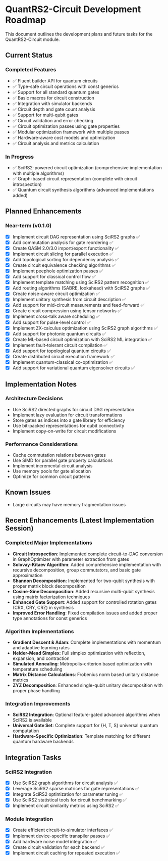 # QuantRS2-Circuit Development Roadmap

This document outlines the development plans and future tasks for the QuantRS2-Circuit module.

## Current Status

### Completed Features

- ✅ Fluent builder API for quantum circuits
- ✅ Type-safe circuit operations with const generics
- ✅ Support for all standard quantum gates
- ✅ Basic macros for circuit construction
- ✅ Integration with simulator backends
- ✅ Circuit depth and gate count analysis
- ✅ Support for multi-qubit gates
- ✅ Circuit validation and error checking
- ✅ Circuit optimization passes using gate properties
- ✅ Modular optimization framework with multiple passes
- ✅ Hardware-aware cost models and optimization
- ✅ Circuit analysis and metrics calculation

### In Progress

- ✅ SciRS2-powered circuit optimization (comprehensive implementation with multiple algorithms)
- ✅ Graph-based circuit representation (complete with circuit introspection)
- ✅ Quantum circuit synthesis algorithms (advanced implementations added)

## Planned Enhancements

### Near-term (v0.1.0)

- [x] Implement circuit DAG representation using SciRS2 graphs ✅
- [x] Add commutation analysis for gate reordering ✅
- [x] Create QASM 2.0/3.0 import/export functionality ✅
- [x] Implement circuit slicing for parallel execution ✅
- [x] Add topological sorting for dependency analysis ✅
- [x] Create circuit equivalence checking algorithms ✅
- [x] Implement peephole optimization passes ✅
- [x] Add support for classical control flow ✅
- [x] Implement template matching using SciRS2 pattern recognition ✅
- [x] Add routing algorithms (SABRE, lookahead) with SciRS2 graphs ✅
- [x] Create noise-aware circuit optimization ✅
- [x] Implement unitary synthesis from circuit description ✅
- [x] Add support for mid-circuit measurements and feed-forward ✅
- [x] Create circuit compression using tensor networks ✅
- [x] Implement cross-talk aware scheduling ✅
- [x] Add support for pulse-level control ✅
- [x] Implement ZX-calculus optimization using SciRS2 graph algorithms ✅
- [x] Add support for photonic quantum circuits ✅
- [x] Create ML-based circuit optimization with SciRS2 ML integration ✅
- [x] Implement fault-tolerant circuit compilation ✅
- [x] Add support for topological quantum circuits ✅
- [x] Create distributed circuit execution framework ✅
- [x] Implement quantum-classical co-optimization ✅
- [x] Add support for variational quantum eigensolver circuits ✅

## Implementation Notes

### Architecture Decisions
- Use SciRS2 directed graphs for circuit DAG representation
- Implement lazy evaluation for circuit transformations
- Store gates as indices into a gate library for efficiency
- Use bit-packed representations for qubit connectivity
- Implement copy-on-write for circuit modifications

### Performance Considerations
- Cache commutation relations between gates
- Use SIMD for parallel gate property calculations
- Implement incremental circuit analysis
- Use memory pools for gate allocation
- Optimize for common circuit patterns

## Known Issues

- Large circuits may have memory fragmentation issues

## Recent Enhancements (Latest Implementation Session)

### Completed Major Implementations

- **Circuit Introspection**: Implemented complete circuit-to-DAG conversion in GraphOptimizer with parameter extraction from gates
- **Solovay-Kitaev Algorithm**: Added comprehensive implementation with recursive decomposition, group commutators, and basic gate approximation
- **Shannon Decomposition**: Implemented for two-qubit synthesis with proper matrix block decomposition
- **Cosine-Sine Decomposition**: Added recursive multi-qubit synthesis using matrix factorization techniques
- **Enhanced Gate Support**: Added support for controlled rotation gates (CRX, CRY, CRZ) in synthesis
- **Improved Error Handling**: Fixed compilation issues and added proper type annotations for const generics

### Algorithm Implementations

- **Gradient Descent & Adam**: Complete implementations with momentum and adaptive learning rates
- **Nelder-Mead Simplex**: Full simplex optimization with reflection, expansion, and contraction
- **Simulated Annealing**: Metropolis-criterion based optimization with temperature scheduling
- **Matrix Distance Calculations**: Frobenius norm based unitary distance metrics
- **ZYZ Decomposition**: Enhanced single-qubit unitary decomposition with proper phase handling

### Integration Improvements

- **SciRS2 Integration**: Optional feature-gated advanced algorithms when SciRS2 is available
- **Universal Gate Set**: Complete support for {H, T, S} universal quantum computation
- **Hardware-Specific Optimization**: Template matching for different quantum hardware backends

## Integration Tasks

### SciRS2 Integration
- [x] Use SciRS2 graph algorithms for circuit analysis ✅
- [x] Leverage SciRS2 sparse matrices for gate representations ✅
- [x] Integrate SciRS2 optimization for parameter tuning ✅
- [x] Use SciRS2 statistical tools for circuit benchmarking ✅
- [x] Implement circuit similarity metrics using SciRS2 ✅

### Module Integration
- [x] Create efficient circuit-to-simulator interfaces ✅
- [x] Implement device-specific transpiler passes ✅
- [x] Add hardware noise model integration ✅
- [x] Create circuit validation for each backend ✅
- [x] Implement circuit caching for repeated execution ✅